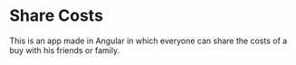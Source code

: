 # Share Costs
This is an app made in Angular in which everyone can share the costs of a buy with his friends or family.
